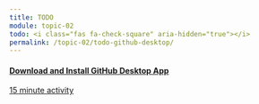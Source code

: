 ```yaml
---
title: TODO
module: topic-02
todo: <i class="fas fa-check-square" aria-hidden="true"></i>
permalink: /topic-02/todo-github-desktop/
---
```


<div class="row text-center">
  <div class="col-lg-4">
    <div class="bs-component">
      <div class="list-group">
        <a href="https://desktop.github.com/" target="_blank" class="list-group-item">
          <i class="icon-hw fab fa-github" aria-hidden="true"></i>
          <h4 class="list-group-item-heading">Download and Install GitHub Desktop App</h4>
          <div class="divider-hw"></div>
          <p class="list-group-item-text"><i class="far fa-clock" aria-hidden="true"></i> 15 minute activity</p>
        </a>
      </div>
    </div>
  </div>
</div>
